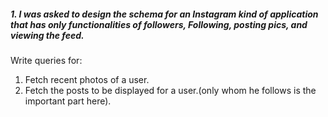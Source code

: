 ##### 1. I was asked to design the schema for an Instagram kind of application that has only functionalities of followers, Following, posting pics, and viewing the feed.
Write queries for: 
1. Fetch recent photos of a user.
2. Fetch the posts to be displayed for a user.(only whom he follows is the important part here).